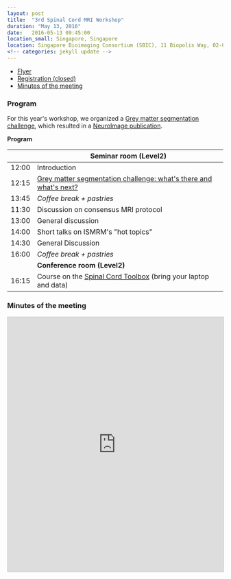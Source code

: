 ```yaml
---
layout: post
title:  "3rd Spinal Cord MRI Workshop"
duration: "May 13, 2016"
date:   2016-05-13 09:45:00
location_small: Singapore, Singapore
location: Singapore Bioimaging Consortium (SBIC), 11 Biopolis Way, 02-02 Helios, Singapore 138667
<!-- categories: jekyll update -->
---
```

- [Flyer](https://goo.gl/NhywD8)
- [Registration (closed)](https://goo.gl/forms/W17zqKMfpv)
- [Minutes of the meeting](#minutes-of-the-meeting)

### Program

For this year's workshop, we organized a [Grey matter segmentation challenge](http://goo.gl/h4AVar), which resulted in a [NeuroImage publication](https://www.ncbi.nlm.nih.gov/pubmed/28286318).

**Program**

| | Seminar room (Level2) |
|---|---|
| 12:00 | Introduction |
| 12:15 | [Grey matter segmentation challenge: what's there and what's next?](http://goo.gl/h4AVar) |
| 13:45 | *Coffee break + pastries* |
| 11:30 | Discussion on consensus MRI protocol |
| 13:00 | General discussion |
| 14:00 | Short talks on ISMRM's "hot topics" |
| 14:30 | General Discussion |
| 16:00 | *Coffee break + pastries* |
| | **Conference room (Level2)** |
| 16:15 | Course on the [Spinal Cord Toolbox](https://github.com/neuropoly/spinalcordtoolbox) (bring your laptop and data) |

### Minutes of the meeting

<iframe src="https://www.slideshare.net/slideshow/embed_code/key/jWc37C4ehIPVRj" width="800" height="594" frameborder="0" marginwidth="0" marginheight="0" scrolling="no" style="border:1px solid #CCC; border-width:1px; margin-bottom:5px; max-width: 100%;" allowfullscreen> </iframe>
